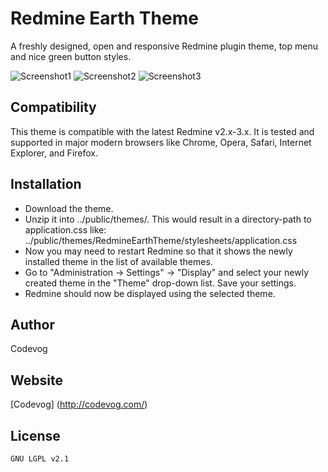 # Redmine Earth Theme

A freshly designed, open and responsive Redmine plugin theme, top menu and nice green button styles.

![Screenshot1](http://i.imgur.com/8oanFQe.jpg "Screenshot1") 
![Screenshot2](http://i.imgur.com/zCo9usg.jpg "Screenshot2")
![Screenshot3](http://i.imgur.com/yKGsdz7.jpg "Screenshot3")

## Compatibility
This theme is compatible with the latest Redmine v2.x-3.x. It is tested and supported in major modern browsers like Chrome, Opera, Safari, Internet Explorer, and Firefox.

## Installation
* Download the theme.
* Unzip it into ../public/themes/. This would result in a directory-path to application.css like: 
../public/themes/RedmineEarthTheme/stylesheets/application.css
* Now you may need to restart Redmine so that it shows the newly installed theme in the list of available themes.
* Go to "Administration -> Settings" -> "Display" and select your newly created theme in the "Theme" drop-down list. Save your settings.
* Redmine should now be displayed using the selected theme.

## Author
Codevog
## Website

[Codevog] (http://codevog.com/)

## License
````
GNU LGPL v2.1
````